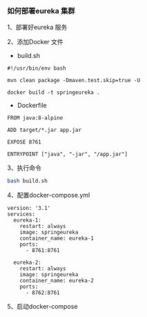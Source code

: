 ### 如何部署eureka 集群

1、部署好eureka 服务

2、添加Docker 文件 

- build.sh

```
#!/usr/bin/env bash

mvn clean package -Dmaven.test.skip=true -U

docker build -t springeureka .
```

- Dockerfile

```
FROM java:8-alpine

ADD target/*.jar app.jar

EXPOSE 8761

ENTRYPOINT ["java", "-jar", "/app.jar"]
```

3、执行命令

```bash
bash build.sh
```

4、配置docker-compose.yml

```
version: '3.1'
services:
  eureka-1:
    restart: always
    image: springeureka
    container_name: eureka-1
    ports:
      - 8761:8761

  eureka-2:
    restart: always
    image: springeureka
    container_name: eureka-2
    ports:
      - 8762:8761
```

5、启动docker-compose